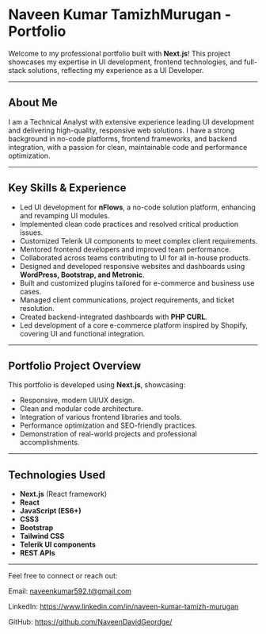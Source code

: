 # Naveen Kumar TamizhMurugan - Portfolio

Welcome to my professional portfolio built with **Next.js**! This project showcases my expertise in UI development, frontend technologies, and full-stack solutions, reflecting my experience as a UI Developer.

---

## About Me

I am a Technical Analyst with extensive experience leading UI development and delivering high-quality, responsive web solutions. I have a strong background in no-code platforms, frontend frameworks, and backend integration, with a passion for clean, maintainable code and performance optimization.

---

## Key Skills & Experience

- Led UI development for **nFlows**, a no-code solution platform, enhancing and revamping UI modules.
- Implemented clean code practices and resolved critical production issues.
- Customized Telerik UI components to meet complex client requirements.
- Mentored frontend developers and improved team performance.
- Collaborated across teams contributing to UI for all in-house products.
- Designed and developed responsive websites and dashboards using **WordPress, Bootstrap, and Metronic**.
- Built and customized plugins tailored for e-commerce and business use cases.
- Managed client communications, project requirements, and ticket resolution.
- Created backend-integrated dashboards with **PHP CURL**.
- Led development of a core e-commerce platform inspired by Shopify, covering UI and functional integration.

---

## Portfolio Project Overview

This portfolio is developed using **Next.js**, showcasing:
- Responsive, modern UI/UX design.
- Clean and modular code architecture.
- Integration of various frontend libraries and tools.
- Performance optimization and SEO-friendly practices.
- Demonstration of real-world projects and professional accomplishments.

---

## Technologies Used

- **Next.js** (React framework)
- **React**
- **JavaScript (ES6+)**
- **CSS3**
- **Bootstrap**
- **Tailwind CSS**
- **Telerik UI components**
- **REST APIs**

---
Feel free to connect or reach out:

Email: naveenkumar592.t@gmail.com

LinkedIn: https://www.linkedin.com/in/naveen-kumar-tamizh-murugan

GitHub: https://github.com/NaveenDavidGeordge/

